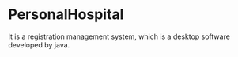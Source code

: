 # PersonalHospital
It is a registration management system, which is a desktop software developed by java.

